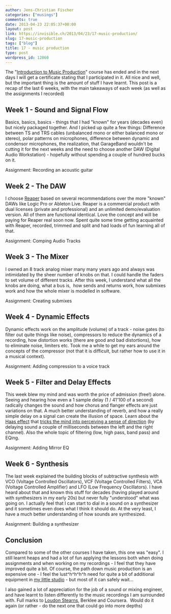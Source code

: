 ```yaml
---
author: Jens-Christian Fischer
categories: ["musings"]
comments: true
date: 2013-04-23 22:05:37+00:00
layout: post
link: https://invisible.ch/2013/04/23/17-music-production/
slug: 17-music-production
tags: ["blog"]
title: 17 - music production
type: post
wordpress_id: 12860
---
```


The "[Introduction to Music Production](https://www.coursera.org/course/musicproduction)" course has ended and in the next days I will get a certificate stating that I participated in it. All nice and well, but the important thing is the amount of stuff I have learnt. This post is a recap of the last 6 weeks, with the main takeaways of each week (as well as the assignments I recorded)


## Week 1 - Sound and Signal Flow


Basics, basics, basics - things that I had "known" for years (decades even) but nicely packaged together. And I picked up quite a few things: Difference between TS and TRS cables (unbalanced mono or either balanced mono or stereo), polar patterns on microphones, difference between dynamic and condensor microphones, the realization, that GarageBand wouldn't be cutting it for the next weeks and the need to choose another DAW (Digital Audio Workstation) - hopefully without spending a couple of hundred bucks on it.

Assignment: Recording an acoustic guitar



## Week 2 - The DAW


I choose [Reaper](https://reaper.fm) based on several recommendations over the more "known" DAWs like Logic Pro or Ableton Live. Reaper is a commercial product with dual licenses (private and professional) and an unlimited demo/evaluation version. All of them are functional identical. Love the concept and will be paying for Reaper real soon now. Spent quite some time getting acquainted with Reaper, recorded, trimmed and split and had loads of fun learning all of that.

Assignment: Comping Audio Tracks




## Week 3 - The Mixer


I owned an 8 track analog mixer many many years ago and always was intimidated by the sheer number of knobs on that. I could handle the faders to set volume of different tracks. After this week, I understand what all the knobs are doing, what a bus is,  how sends and returns work, how submixes work and how the whole mixer is modelled in software.

Assignment: Creating submixes




## Week 4 - Dynamic Effects


Dynamic effects work on the amplitude (volume) of a track - noise gates (to filter out quite things like noise), compressors to reduce the dynamics of a recording, how distortion works (there are good and bad distortions), how to eliminate noise, limiters etc. Took me a while to get my ears around the concepts of the compressor (not that it is difficult, but rather how to use it in a musical context).

Assignment: Adding compression to a voice track




## Week 5 - Filter and Delay Effects


This week blew my mind and was worth the price of admission (free!) alone. Seeing and hearing how even a 1 sample delay (1 / 41'100 of a second) radically changes the sound and how chorus and flanger effects are just variations on that. A much better understanding of reverb, and how a really simple delay on a signal can create the illusion of space. Learn about the [Haas effect](https://en.wikipedia.org/wiki/Haas_effect) that [tricks the mind into perceiving a sense of direction](https://www.youtube.com/watch?v=-PFgCrvwByo) (by delaying sound a couple of milliseconds between the left and the right channel). Also the whole topic of filtering (low, high pass, band pass) and EQing.

Assignment: Adding Mirror EQ




## Week 6 - Synthesis


The last week explained the building blocks of subtractive synthesis with VCO (Voltage Controlled Oscillators), VCF (Voltage Controlled Filters), VCA (Voltage Controlled Amplifier) and LFO (Low Frequency Oscillators). I have heard about that and known this stuff for decades (having played around with synthesizers in my early 20s) but never fully "understood" what was going on. I actually feel that I can start to dial in a sound on a synthesizer and it sometimes even does what I think it should do. At the very least, I have a much better understanding of how sounds are synthesized.

Assignment: Building a synthesizer




## Conclusion


Compared to some of the other courses I have taken, this one was "easy". I still learnt heaps and had a lot of fun applying the lessons both when doing assignments and when working on my recordings - I feel that they have improved quite a bit. Of course, the path down music production is an expensive one - I feel the lust^h^h^h^h need for quite a bit of additional equipment in [my little studio](/2013/04/21/18-home-studio/) - but most of it can safely wait...

I also gained a lot of appreciation for the job of a sound or mixing engineer, and have learnt to listen differently to the music recordings I am surrounded with. Full marks to [Loudon Stearns](https://loudonstearns.com/), Berklee and Coursera.  Would do it again (or rather - do the next one that could go into more depths)
